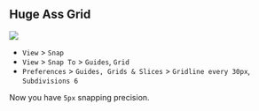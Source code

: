 Huge Ass Grid
---

![](http://i.imgur.com/ZuwJsSP.png)

- `View` > `Snap`
- `View` > `Snap To` > `Guides`, `Grid`
- `Preferences` > `Guides, Grids & Slices` > `Gridline every 30px`, `Subdivisions 6`

Now you have `5px` snapping precision.
